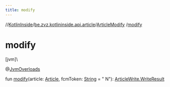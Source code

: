 ```yaml
---
title: modify
---
```

//[KotlinInside](../../../index.html)/[be.zvz.kotlininside.api.article](../index.html)/[ArticleModify](index.html)
/[modify](modify.html)

# modify

[jvm]\

@[JvmOverloads](https://kotlinlang.org/api/latest/jvm/stdlib/kotlin.jvm/-jvm-overloads/index.html)

fun [modify](modify.html)(article: [Article](../../be.zvz.kotlininside.api.type/-article/index.html),
fcmToken: [String](https://kotlinlang.org/api/latest/jvm/stdlib/kotlin/-string/index.html) = "
N"): [ArticleWrite.WriteResult](../-article-write/-write-result/index.html)




